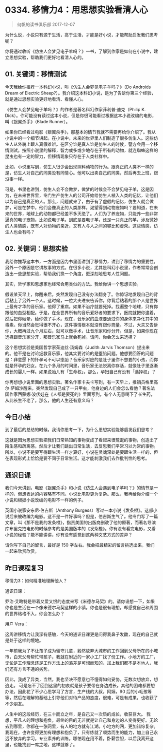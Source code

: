 # 0334. 移情力4：用思想实验看清人心
> 何帆的读书俱乐部
2017-12-07

为什么说，小说只有源于生活，高于生活，才能是好小说，才能帮助启发我们思考呢？

你将通过收听《仿生人会梦见电子羊吗？》一书，了解到作家是如何在小说中，建立思想实验，帮助我们更好地看清人心的。

## 01. 关键词：移情测试

今天我给你推荐一本科幻小说，叫《仿生人会梦见电子羊吗？》（Do Androids Dream of Electric Sheep?）。我介绍这本科幻小说，是为了告诉你第三个经验，就是通过思想实验更好地看清、看懂人心。

《仿生人会梦见电子羊吗？》的作者是著名科幻作家菲利普·迪克（Philip K. Dick）。你可能没有读过这本小说，但是你很可能看过根据这本小说改编的电影，叫《银翼杀手》（Blade Runner）。

如果你已经看过电影《银翼杀手》，那基本的情节我就不需要再给你介绍了。我从小说中的一个细节讲起。在小说中，未来的世界里人们制造了很多仿生人。这些仿生人从外貌上跟人真假难辨。在区分谁是真人谁是仿生人的时候，警方会用一个移情测试。按照小说里的解释，智力或多或少地存在于所有的动物，就连蜘蛛这样的昆虫也有一定的智力，但移情现象只存在于人类社群中。

比如，小说里写到，仿生人很少会出现照料动物的行为。跟真正的人类不一样的是，仿生人对自己的同类没有同情心。他可以出卖自己的同类，然后再去上班，跟没事一样。

可是，书里也讲到，仿生人会不会做梦，做梦的时候会不会梦见电子羊，这是因为，在未来世界里，专门生产仿生人的公司开始给仿生人植入人类的记忆，让他们以为自己是真正的人。那么，问题就来了，由于有了虚假的记忆，仿生人就会做梦，可是在梦中，他们会像真正的人类那样，渴望得到动物宠物吗？要知道，在未来的世界，地球上的动物都已经差不多灭绝了。人们为了养宠物，只能养一些非常逼真的电子宠物，比如说电子羊。到底是要电子羊，还是一只真正的羊，涉及微妙的人类情感，既有人对动物的亲近，又有人与人之间的攀比和虚荣。这些情感，仿生人也会有吗？

## 02. 关键词：思想实验

我给你推荐这本书，一方面是因为书里面讲到了移情力，讲到了移情力的重要性。另外一个原因是它讲故事的方式。在很多小说，尤其是科幻小说里，作者常常会创造出一些思想实验，帮助我们换一个角度，更深刻地思考人性问题。

其实，哲学家和思想家也经常会用类似的方法。我给你讲一个思想实验。

假设某天早上，你醒来后，突然发现自己没有办法翻身了。你惊讶地发现自己的背后粘上了另外一个人。这时候，一位大夫进来告诉你，你背后粘着的那个人是世界上最有才华的音乐家。他得了重病，如果不治疗就要死掉。找遍整个地球，只有你跟他的血型相配。于是，在全世界所有的音乐爱好者的要求下，医院就把你逮着，然后把你砸晕，给你做了手术。现在，音乐家的血液要通过你的身体来净化其中的毒素。你当然会觉得很不开心，这件事情根本就没有跟你商量。不过，大夫又告诉你，大概再过九个月左右，就可以做手术，让音乐家和你分开。但是，如果你现在选择跟音乐家分开，那音乐家马上就会死掉。请问，你会怎么来选择？

这个思想实验是美国哲学家茱迪丝·汤姆森（Judith Jarvis Thomson）提出来的。他不是在讨论拯救音乐家，他其实要讨论的是堕胎问题。他想要回答的问题是：非意愿下的怀孕可不可以堕胎？音乐家对应的是肚子里你不想要的小孩，而你就是怀孕的妇女。在九个多月的时间里，音乐家无法脱离你存活，就像肚子里逐渐成长的婴儿一样。如果说胎儿有「生命权」，那么，孕妇自己有没有「选择权」？

你再想想小说里面的思想实验。著名作家卡夫卡写到，有一天早上，推销员格里高尔·萨姆沙醒来，突然发现自己成了一只甲虫，他身边的人们会怎么看他？著名法国作家西蒙娜·波伏娃在《人都是要死的》里面写到，有个人无意喝下了长生药，从此长生不老了，那么，他的人生还有意义吗？

## 今日小结

到了最后的总结的时候，我请你思考一下，为什么思想实验能够启发我们思考？

这就是因为思想实验把我们日常熟知的事物变成了看起来很荒诞的事物，创造出了陌生感和疏离感，然后才让我们跳出日常生活，去反思我们平常习以为常的事物。所以，小说不是要写得跟生活一样才算好，小说在灵魂深处是要跟生活一样的，但在表现形式上恰恰是要不同于日常生活。这才能刺激我们去作批判性的思考。

## 通识日课

我们今天讲到，电影《银翼杀手》和小说《仿生人会遇到电子羊吗？》的情节是一样的，但想表达的内容略有不同。小说比电影更为复杂。那么，我再给你介绍一个小说和根据小说改编的电影不一样的例子。

英国小说家安东尼·伯吉斯（Anthony Burgess）写过一本小说《发条橙》。这部小说后来被改编为电影。这不是一件好事吗？但是，伯吉斯生气了。他专门写了一篇文章，叫《那不是我的发条橙》，指责美国的出版商删改了他的原著，而著名导演库布里克拍电影的时候参考的是美国版本的《发条橙》。你有没有看完电影，又看小说的经验？能不能讲讲，你有没有感觉到这两种文艺方式的差异？

请你写下自己的留言，最好是 150 字左右。我会把最精彩的留言挑选出来，我们一起来欣赏欣赏。

## 昨日课程复习

移情力3：如何精准地理解他人？

通识日课：

乔治·艾略特是带着又爱又恨的态度来写《米德尔马契》的。请你设想一下，如果你也是生活在一个像米德尔马契这样的小镇，你也是很有理想，却感觉自己和周围的世界格格不入，你会怎么办？

用户 Vera：

这周讲移情力让我深有感触，今天的通识日课更是问得我鼻子发酸，现在的自己就是处于这样的境地。

一年前我为了不让孩子成为留守儿童，毅然放弃大城市的工作回到父母所在的小城市，白天父母帮忙带孩子，我就在附近的一家小工厂找了份工作。小地方的工厂，无论是工作理念还是工作方法上的落差是可想而知的，加上我们都不是本地人，我们还有方言不通的劣势。

因此，我成了异类，当然，我也坚决不愿意也不懂得如何妥协，无数次想放弃，想逃走。 可是忘不了回到这里的初衷就是孩子要带在身边成长，其他的困难都要想办法，因此花了不少心思学习了方言，生产线的大叔，阿姨，90 后的小毛孩等等，然后在理解的基础上引导他们对待产品的态度，很难，可是有成果，也收获了不少朋友。

人生中的这段经历，在三十而立之年，是自己又一次质的成长，收获巨大。 我想，平凡人的理想和抱负，最终的目的无非就是让自己和身边的人变得更好。无论去到哪里，你都在一张网里，有人的地方就有江湖。小地方的网，更加错综复杂。 我现在，也许变得更加有理想和抱负了，只有练就了顺势而生的能力，加上自己永远不放弃的学习，专业素养的训练，哪怕现在用不着，卧薪尝胆，以后我离开这里，也能找到一席之地，这样就够了。


